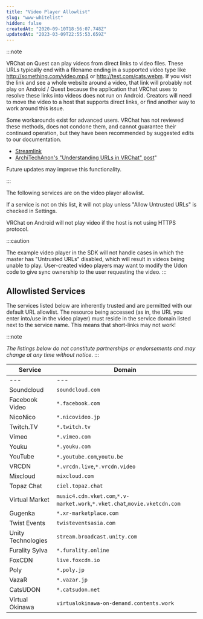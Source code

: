 ```yaml
---
title: "Video Player Allowlist"
slug: "www-whitelist"
hidden: false
createdAt: "2020-09-10T18:56:07.748Z"
updatedAt: "2023-03-09T22:55:53.659Z"
---
```

:::note

VRChat on Quest can play videos from direct links to video files. These URLs typically end with a filename ending in a supported video type like http://something.com/video.mp4 or http://test.com/cats.webm. If you visit the link and see a whole website around a video, that link will probably not play on Android / Quest because the application that VRChat uses to resolve these links into videos does not run on Android.  Creators will need to move the video to a host that supports direct links, or find another way to work around this issue.

Some workarounds exist for advanced users. VRChat has not reviewed these methods, does not condone them, and cannot guarantee their continued operation, but they have been recommended by suggested edits to our documentation.

* [Streamlink](https://streamlink.github.io)
* [ArchiTechAnon's "Understanding URLs in VRChat" post](https://ask.vrchat.com/t/protv-by-architechanon-usage-guides-and-walkthroughs/7029/11)"

Future updates may improve this functionality.

:::

The following services are on the video player allowlist.

If a service is not on this list, it will not play unless "Allow Untrusted URLs" is checked in Settings.

VRChat on Android will not play video if the host is not using HTTPS protocol.

:::caution

The example video player in the SDK will not handle cases in which the master has "Untrusted URLs" disabled, which will result in videos being unable to play. User-created video players may want to modify the Udon code to give sync ownership to the user requesting the video.
:::

## Allowlisted Services
The services listed below are inherently trusted and are permitted with our default URL allowlist. The resource being accessed (as in, the URL you enter into/use in the video player) must reside in the service domain listed next to the service name. This means that short-links may not work!

:::note

*The listings below do not constitute partnerships or endorsements and may change at any time without notice*.
:::

| Service | Domain |
| --- | --- |
| --- | --- |
| Soundcloud | `soundcloud.com` |
| Facebook Video | `*.facebook.com` |
| NicoNico | `*.nicovideo.jp` |
| Twitch.TV | `*.twitch.tv` |
| Vimeo | `*.vimeo.com` |
| Youku | `*.youku.com` |
| YouTube | `*.youtube.com`,`youtu.be` |
| VRCDN | `*.vrcdn.live`,`*.vrcdn.video` |
| Mixcloud | `mixcloud.com` |
| Topaz Chat | `ciel.topaz.chat` |
| Virtual Market | `music4.cdn.vket.com`,`*.v-market.work`,`*.vket.chat`,`movie.vketcdn.com` |
| Gugenka | `*.xr-marketplace.com` |
| Twist Events | `twisteventsasia.com` |
| Unity Technologies | `stream.broadcast.unity.com` |
| Furality Sylva | `*.furality.online` |
| FoxCDN | `live.foxcdn.io` |
| Poly | `*.poly.jp` |
| VazaR | `*.vazar.jp` |
| CatsUDON | `*.catsudon.net` |
| Virtual Okinawa | `virtualokinawa-on-demand.contents.work` |

